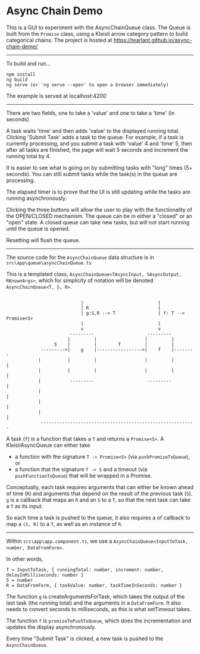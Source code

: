 # Async Chain Demo

This is a GUI to experiment with the AsyncChainQueue class. The Queue is built from the `Promise` class, using a Kleisli arrow category pattern to build categorical chains. The project is hosted at https://tearlant.github.io/async-chain-demo/

------------------------------------

To build and run...

```
npm install
ng build
ng serve (or 'ng serve --open' to open a browser immediately)
```

The example is served at localhost:4200

------------------------------------

There are two fields, one to take a 'value' and one to take a 'time' (in seconds)

A task waits 'time' and then adds 'value' to the displayed running total. Clicking 'Submit Task'
adds a task to the queue. For example, if a task is currently processing, and you submit a task
with 'value' 4 and 'time' 5, then after all tasks are finished, the page will wait 5 seconds and
increment the running total by 4.

It is easier to see what is going on by submitting tasks with "long" times (5+ seconds). You
can still submit tasks while the task(s) in the queue are processing.

The elapsed timer is to prove that the UI is still updating while the tasks are running asynchronously.

Clicking the three buttons will allow the user to play with the functionality of the OPEN/CLOSED mechanism.
The queue can be in either a "closed" or an "open" state. A closed queue can take new tasks, but will not start
running until the queue is opened.

Resetting will flush the queue.

------------------------------------

The source code for the `AsyncChainQueue` data structure is in `src\app\queue\asyncChainQueue.ts`

This is a templated class, `AsyncChainQueue<TAsyncInput, SAsyncOutput, RKnownArgs>`,
which for simplicity of notation will be denoted `AsyncChainQueue<T, S, R>`.

```

                            |                            |
                            | R                          |
                            | g:S,R --> T                | f: T --> Promise<S>
                            |                            |
                            v                            v
                        ---------                    ---------
                       |         |                  |         |
                  S    |         |        T         |         |
             --------->|    g    |----------------->|    f    |--------
            |          |         |                  |         |        |
            |          |         |                  |         |        |
            |           ---------                    ---------         |
            |                                                          |
            |                                                          |
            |                                                          |
             ----------------------------------------------------------

```
	
A task (`f`) is a function that takes a `T` and returns a `Promise<S>`. A KleisliAsyncQueue can either take
- a function with the signature `T -> Promise<S>` (via `pushPromiseToQueue`), or
- a function that the signature `T -> S` and a timeout (via `pushFunctionToQueue`) that will be wrapped in a Promise.

Conceptually, each task requires arguments that can either be known ahead of time (`R`) and arguments that depend on
the result of the previous task (`S`). `g` is a callback that maps an `R` and an `S` to a `T`, so that the next task can take
a `T` as its input.

So each time a task is pushed to the queue, it also requires a of callback to map a `(S, R)` to a `T`, as well as an instance of `R`.

------------------------------------

Within `src\app\app.component.ts`, we use a `AsyncChainQueue<InputToTask, number, DataFromForm>`.

In other words,

```
T = InputToTask, { runningTotal: number, increment: number, delayInMilliseconds: number }
S = number
R = DataFromForm, { taskValue: number, taskTimeInSeconds: number }
```

The function `g` is createArgumentsForTask, which takes the output of the last task (the running total) and the arguments in a `DataFromForm`.
It also needs to convert seconds to milliseconds, as this is what setTimeout takes.

The function `f` is `promiseToPushToQueue`, which does the incrementation and updates the display asynchronously.

Every time "Submit Task" is clicked, a new task is pushed to the `AsyncChainQueue`.
